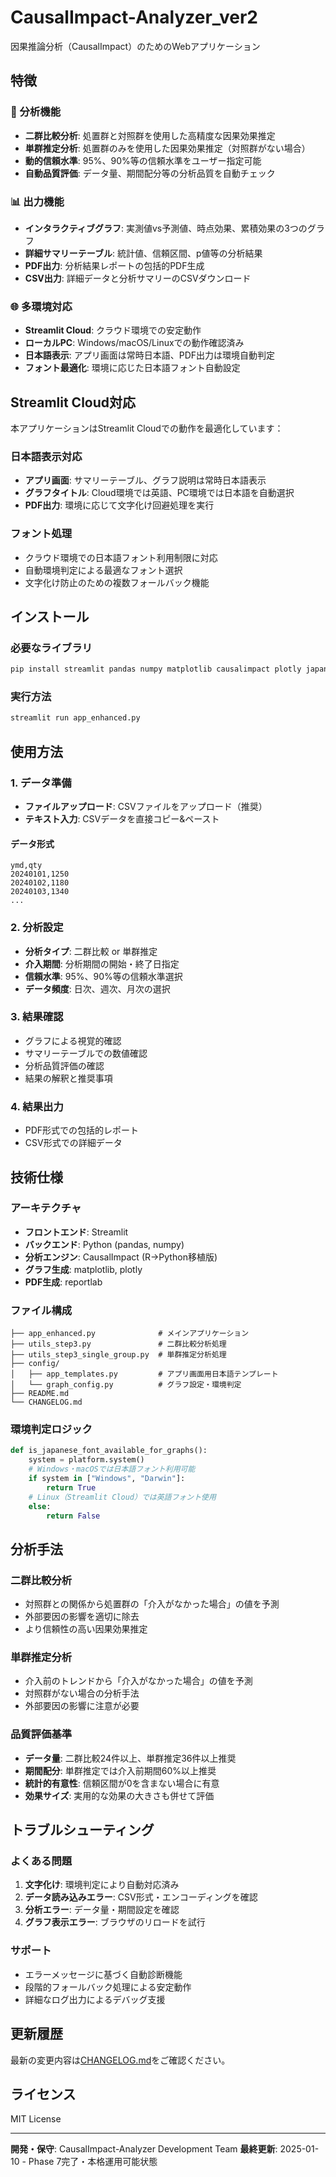 # CausalImpact-Analyzer_ver2

因果推論分析（CausalImpact）のためのWebアプリケーション

## 特徴

### 🔧 分析機能
- **二群比較分析**: 処置群と対照群を使用した高精度な因果効果推定
- **単群推定分析**: 処置群のみを使用した因果効果推定（対照群がない場合）
- **動的信頼水準**: 95%、90%等の信頼水準をユーザー指定可能
- **自動品質評価**: データ量、期間配分等の分析品質を自動チェック

### 📊 出力機能
- **インタラクティブグラフ**: 実測値vs予測値、時点効果、累積効果の3つのグラフ
- **詳細サマリーテーブル**: 統計値、信頼区間、p値等の分析結果
- **PDF出力**: 分析結果レポートの包括的PDF生成
- **CSV出力**: 詳細データと分析サマリーのCSVダウンロード

### 🌐 多環境対応
- **Streamlit Cloud**: クラウド環境での安定動作
- **ローカルPC**: Windows/macOS/Linuxでの動作確認済み
- **日本語表示**: アプリ画面は常時日本語、PDF出力は環境自動判定
- **フォント最適化**: 環境に応じた日本語フォント自動設定

## Streamlit Cloud対応

本アプリケーションはStreamlit Cloudでの動作を最適化しています：

### 日本語表示対応
- **アプリ画面**: サマリーテーブル、グラフ説明は常時日本語表示
- **グラフタイトル**: Cloud環境では英語、PC環境では日本語を自動選択
- **PDF出力**: 環境に応じて文字化け回避処理を実行

### フォント処理
- クラウド環境での日本語フォント利用制限に対応
- 自動環境判定による最適なフォント選択
- 文字化け防止のための複数フォールバック機能

## インストール

### 必要なライブラリ
```bash
pip install streamlit pandas numpy matplotlib causalimpact plotly japanize-matplotlib reportlab
```

### 実行方法
```bash
streamlit run app_enhanced.py
```

## 使用方法

### 1. データ準備
- **ファイルアップロード**: CSVファイルをアップロード（推奨）
- **テキスト入力**: CSVデータを直接コピー&ペースト

#### データ形式
```csv
ymd,qty
20240101,1250
20240102,1180
20240103,1340
...
```

### 2. 分析設定
- **分析タイプ**: 二群比較 or 単群推定
- **介入期間**: 分析期間の開始・終了日指定
- **信頼水準**: 95%、90%等の信頼水準選択
- **データ頻度**: 日次、週次、月次の選択

### 3. 結果確認
- グラフによる視覚的確認
- サマリーテーブルでの数値確認
- 分析品質評価の確認
- 結果の解釈と推奨事項

### 4. 結果出力
- PDF形式での包括的レポート
- CSV形式での詳細データ

## 技術仕様

### アーキテクチャ
- **フロントエンド**: Streamlit
- **バックエンド**: Python (pandas, numpy)
- **分析エンジン**: CausalImpact (R→Python移植版)
- **グラフ生成**: matplotlib, plotly
- **PDF生成**: reportlab

### ファイル構成
```
├── app_enhanced.py              # メインアプリケーション
├── utils_step3.py               # 二群比較分析処理
├── utils_step3_single_group.py  # 単群推定分析処理
├── config/
│   ├── app_templates.py         # アプリ画面用日本語テンプレート
│   └── graph_config.py          # グラフ設定・環境判定
├── README.md
└── CHANGELOG.md
```

### 環境判定ロジック
```python
def is_japanese_font_available_for_graphs():
    system = platform.system()
    # Windows・macOSでは日本語フォント利用可能
    if system in ["Windows", "Darwin"]:
        return True
    # Linux（Streamlit Cloud）では英語フォント使用
    else:
        return False
```

## 分析手法

### 二群比較分析
- 対照群との関係から処置群の「介入がなかった場合」の値を予測
- 外部要因の影響を適切に除去
- より信頼性の高い因果効果推定

### 単群推定分析
- 介入前のトレンドから「介入がなかった場合」の値を予測
- 対照群がない場合の分析手法
- 外部要因の影響に注意が必要

### 品質評価基準
- **データ量**: 二群比較24件以上、単群推定36件以上推奨
- **期間配分**: 単群推定では介入前期間60%以上推奨
- **統計的有意性**: 信頼区間が0を含まない場合に有意
- **効果サイズ**: 実用的な効果の大きさも併せて評価

## トラブルシューティング

### よくある問題
1. **文字化け**: 環境判定により自動対応済み
2. **データ読み込みエラー**: CSV形式・エンコーディングを確認
3. **分析エラー**: データ量・期間設定を確認
4. **グラフ表示エラー**: ブラウザのリロードを試行

### サポート
- エラーメッセージに基づく自動診断機能
- 段階的フォールバック処理による安定動作
- 詳細なログ出力によるデバッグ支援

## 更新履歴

最新の変更内容は[CHANGELOG.md](CHANGELOG.md)をご確認ください。

## ライセンス

MIT License

---

**開発・保守**: CausalImpact-Analyzer Development Team
**最終更新**: 2025-01-10 - Phase 7完了・本格運用可能状態 
